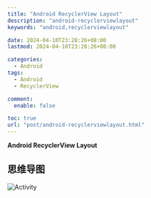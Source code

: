 ```yaml
---
title: "Android RecyclerView Layout"
description: "android-recyclerviewlayout"
keywords: "android,recyclerviewlayout"

date: 2024-04-10T23:28:26+08:00
lastmod: 2024-04-10T23:28:26+08:00

categories:
  - Android
tags:
  - Android
  - RecyclerView

comment:
  enable: false

toc: true
url: "post/android-recyclerviewlayout.html"
---
```


**Android RecyclerView Layout**

<!--more-->

## 思维导图
![Activity](/imgs/android-recyclerviewlayout.png)

